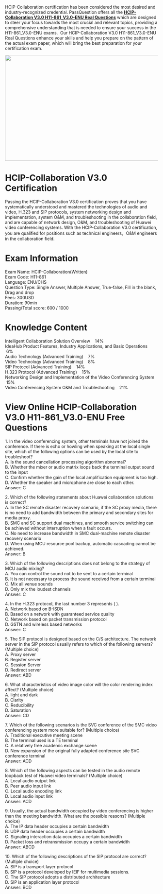 <p>HCIP-Collaboration certification has been considered the most desired and industry-recognized credential. PassQuestion offers all the <strong><a href="https://www.passquestion.com/h11-861_v3-0-enu.html">HCIP-Collaboration V3.0 H11-861_V3.0-ENU Real Questions</a></strong> which are designed to steer your focus towards the most crucial and relevant topics, providing a comprehensive understanding that is needed to ensure your success in the H11-861_V3.0-ENU exams. &nbsp;Our HCIP-Collaboration V3.0 H11-861_V3.0-ENU Real Questions enhance your skills and help you prepare on the pattern of the actual exam paper, which will bring the best preparation for your certification exam.</p>

<p><img alt="" src="https://www.passquestion.com/uploads/pqcom/images/20240401/d15ede9847c6b986491fe5267ea5fbb1.png" style="height:348px; width:618px" /></p>

<h1>HCIP-Collaboration V3.0 Certification</h1>

<p>Passing the HCIP-Collaboration V3.0 certification proves that you have systematically understood and mastered the technologies of audio and video, H.323 and SIP protocols, system networking design and implementation, system O&amp;M, and troubleshooting in the collaboration field, and are capable of network design, O&amp;M, and troubleshooting of Huawei video conferencing systems. With the HCIP-Collaboration V3.0 certification, you are qualified for positions such as technical engineers，O&amp;M engineers in the collaboration field.</p>

<h1>Exam Information</h1>

<p>Exam Name: HCIP-Collaboration(Written)<br />
Exam Code: H11-861<br />
Language: ENU/CHS<br />
Question Type: Single Answer, Multiple Answer, True-false, Fill in the blank, Drag and drop<br />
Fees: 300USD<br />
Duration: 90min<br />
Passing/Total score: 600 / 1000</p>

<h1>Knowledge Content</h1>

<p>Intelligent Collaboration Solution Overview&nbsp;&nbsp; &nbsp;14%<br />
IdeaHub Product Features, Industry Applications, and Basic Operations&nbsp;&nbsp; &nbsp;6%<br />
Audio Technology (Advanced Training)&nbsp;&nbsp; &nbsp;7%<br />
Video Technology (Advanced Training)&nbsp;&nbsp; &nbsp;8%<br />
SIP Protocol (Advanced Training)&nbsp;&nbsp; &nbsp;14%<br />
H.323 Protocol (Advanced Training)&nbsp;&nbsp; &nbsp;15%<br />
Networking Design and Implementation of the Video Conferencing System&nbsp;&nbsp; &nbsp;15%<br />
Video Conferencing System O&amp;M and Troubleshooting&nbsp;&nbsp; &nbsp;21%</p>

<h1>View Online HCIP-Collaboration V3.0 H11-861_V3.0-ENU Free Questions</h1>

<p>1. In the video conferencing system, other terminals have not joined the conference. If there is echo or howling when speaking at the local single site, which of the following options can be used by the local site to troubleshoot?<br />
A. Is the sound cancellation processing algorithm abnormal?<br />
B. Whether the mixer or audio matrix loops back the terminal output sound to the input<br />
C. Confirm whether the gain of the local amplification equipment is too high.<br />
D. Whether the speaker and microphone are close to each other.<br />
Answer: C</p>

<p>2. Which of the following statements about Huawei collaboration solutions is correct?<br />
A. In the SC remote disaster recovery scenario, if the SC proxy media, there is no need to add bandwidth between the primary and secondary sites for media proxy.<br />
B. SMC and SC support dual machines, and smooth service switching can be achieved without interruption when a fault occurs.<br />
C. No need to increase bandwidth in SMC dual-machine remote disaster recovery scenario<br />
D. When using MCU resource pool backup, automatic cascading cannot be achieved.<br />
Answer: B</p>

<p>3. Which of the following descriptions does not belong to the strategy of MCU audio mixing?<br />
A. You can control the sound not to be sent to a certain terminal<br />
B. It is not necessary to process the sound received from a certain terminal<br />
C. Mix all venue sounds<br />
D. Only mix the loudest channels<br />
Answer: C</p>

<p>4. In the H.323 protocol, the last number 3 represents ( ).<br />
A. Network based on B-ISDN<br />
B. Based on a network with guaranteed service quality<br />
C. Network based on packet transmission protocol<br />
D. GSTN and wireless based networks<br />
Answer: C</p>

<p>5. The SIP protocol is designed based on the C/S architecture. The network server in the SIP protocol usually refers to which of the following servers? (Multiple choice)<br />
A. Proxy server<br />
B. Register server<br />
C. Session Server<br />
D. Redirect server<br />
Answer: ABD</p>

<p>6. What characteristics of video image color will the color rendering index affect? (Multiple choice)<br />
A. light and dark<br />
B. Clarity<br />
C. Reducibility<br />
D. Saturation<br />
Answer: CD</p>

<p>7. Which of the following scenarios is the SVC conference of the SMC video conferencing system more suitable for? (Multiple choice)<br />
A. Traditional executive meeting scene<br />
B. The terminal used is a TE terminal<br />
C. A relatively free academic exchange scene<br />
D. New expansion of the original fully adapted conference site SVC conference terminal<br />
Answer: ACD</p>

<p>8. Which of the following aspects can be tested in the audio remote loopback test of Huawei video terminals? (Multiple choice)<br />
A. Local audio output link<br />
B. Peer audio input link<br />
C. Local audio encoding link<br />
D. Local audio input link<br />
Answer: ACD</p>

<p>9. Usually, the actual bandwidth occupied by video conferencing is higher than the meeting bandwidth. What are the possible reasons? (Multiple choice)<br />
A. The IP data header occupies a certain bandwidth<br />
B. UDP data header occupies a certain bandwidth<br />
C. Signaling interaction data occupies a certain bandwidth<br />
D. Packet loss and retransmission occupy a certain bandwidth<br />
Answer: ABCD</p>

<p>10. Which of the following descriptions of the SIP protocol are correct? (Multiple choice)<br />
A. SIP is a transport layer protocol<br />
B. SIP is a protocol developed by IEIF for multimedia sessions.<br />
C. The SIP protocol adopts a distributed architecture<br />
D. SIP is an application layer protocol<br />
Answer: BCD</p>
